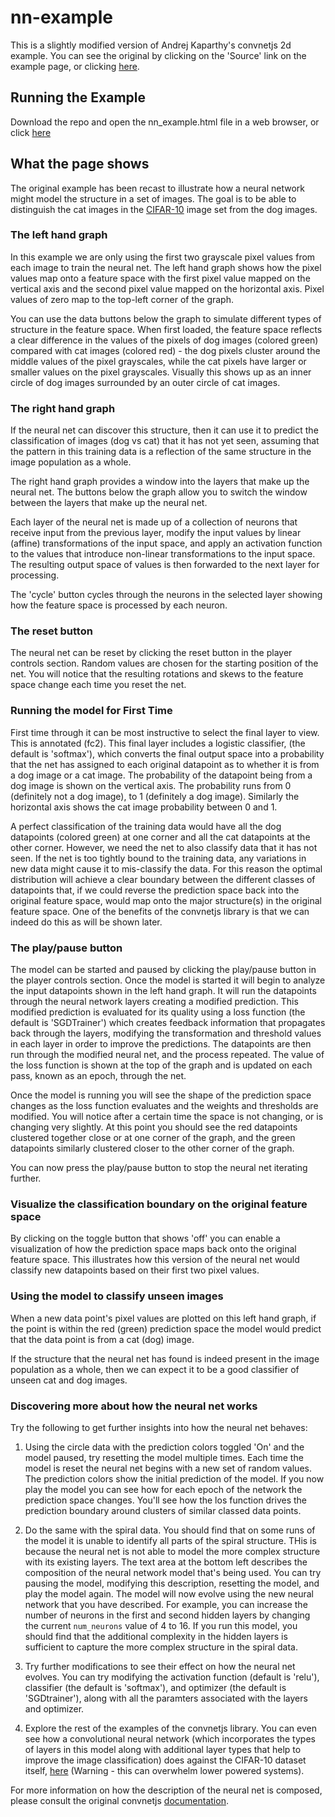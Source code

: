 # nn-example

This is a slightly modified version of Andrej Kaparthy's convnetjs 2d example. You can see the original by clicking on the 'Source' link on the example page, or clicking [here](https://cs.stanford.edu/people/karpathy/convnetjs/demo/classify2d.html).

## Running the Example

Download the repo and open the nn_example.html file in a web browser, or click [here](https://mandpd.github.io/nn-example/nn_example.html)

## What the page shows

The original example has been recast to illustrate how a neural network might model the structure in a set of images. The goal is to be able to distinguish the cat images in the [CIFAR-10](https://www.cs.toronto.edu/~kriz/cifar.html) image set from the dog images.

### The left hand graph

In this example we are only using the first two grayscale pixel values from each image to train the neural net. The left hand graph shows how the pixel values map onto a feature space with the first pixel value mapped on the vertical axis and the second pixel value mapped on the horizontal axis. Pixel values of zero map to the top-left corner of the graph.

You can use the data buttons below the graph to simulate different types of structure in the feature space. When first loaded, the feature space reflects a clear difference in the values of the pixels of dog images (colored green) compared with cat images (colored red) - the dog pixels cluster around the middle values of the pixel grayscales, while the cat pixels have larger or smaller values on the pixel grayscales. Visually this shows up as an inner circle of dog images surrounded by an outer circle of cat images.

### The right hand graph

If the neural net can discover this structure, then it can use it to predict the classification of images (dog vs cat) that it has not yet seen, assuming that the pattern in this training data is a reflection of the same structure in the image population as a whole.

The right hand graph provides a window into the layers that make up the neural net. The buttons below the graph allow you to switch the window between the layers that make up the neural net.

Each layer of the neural net is made up of a collection of neurons that receive input from the previous layer, modify the input values by linear (affine) transformations of the input space, and apply an activation function to the values that introduce non-linear transformations to the input space. The resulting output space of values is then forwarded to the next layer for processing.

The 'cycle' button cycles through the neurons in the selected layer showing how the feature space is processed by each neuron.


### The reset button

The neural net can be reset by clicking the reset button in the player controls section. Random values are chosen for the starting position of the net. You will notice that the resulting rotations and skews to the feature space change each time you reset the net.

### Running the model for First Time 

First time through it can be most instructive to select the final layer to view. This is annotated (fc2). This final layer includes a logistic classifier, (the default is 'softmax'), which converts the final output space into a probability that the net has assigned to each original datapoint as to whether it is from a dog image or a cat image. The probability of the datapoint being from a dog image is shown on the vertical axis. The probability runs from 0 (definitely not a dog image), to 1 (definitely a dog image). Similarly the horizontal axis shows the cat image probability between 0 and 1.

A perfect classification of the training data would have all the dog datapoints (colored green) at one corner and all the cat datapoints at the other corner. However, we need the net to also classify data that it has not seen. If the net is too tightly bound to the training data, any variations in new data might cause it to mis-classify the data. For this reason the optimal distribution will achieve a clear boundary between the different classes of datapoints that, if we could reverse the prediction space back into the original feature space, would map onto the major structure(s) in the original feature space. One of the benefits of the convnetjs library is that we can indeed do this as will be shown later.

### The play/pause button

The model can be started and paused by clicking the play/pause button in the player controls section. Once the model is started it will begin to analyze the input datapoints shown in the left hand graph. It will run the datapoints through the neural network layers creating a modified prediction. This modified prediction is evaluated for its quality using a loss function (the default is 'SGDTrainer') which creates feedback information that propagates back through the layers, modifying the transformation and threshold values in each layer in order to improve the predictions. The datapoints are then run through the modified neural net, and the process repeated. The value of the loss function is shown at the top of the graph and is updated on each pass, known as an epoch, through the net.

Once the model is running you will see the shape of the prediction space changes as the loss function evaluates and the weights and thresholds are modified. You will notice after a certain time the space is not changing, or is changing very slightly. At this point you should see the red datapoints clustered together close or at one corner of the graph, and the green datapoints similarly clustered closer to the other corner of the graph.

You can now press the play/pause button to stop the neural net iterating further. 

### Visualize the classification boundary on the original feature space

By clicking on the toggle button that shows 'off' you can enable a visualization of how the prediction space maps back onto the original feature space. This illustrates how this version of the neural net would classify new datapoints based on their first two pixel values.

### Using the model to classify unseen images

When a new data point's pixel values are plotted on this left hand graph, if the point is within the red (green) prediction space the model would predict that the data point is from a cat (dog) image.

If the structure that the neural net has found is indeed present in the image population as a whole, then we can expect it to be a good classifier of unseen cat and dog images.

### Discovering more about how the neural net works

Try the following to get further insights into how the neural net behaves:

1. Using the circle data with the prediction colors toggled 'On' and the model paused, try resetting the model multiple times.
Each time the model is reset the neural net begins with a new set of random values. The prediction colors show the initial prediction of the model. If you now play the model you can see how for each epoch of the network the prediction space changes. You'll see how the los function drives the prediction boundary around clusters of similar classed data points.

2. Do the same with the spiral data.
You should find that on some runs of the model it is unable to identify all parts of the spiral structure. THis is because the neural net is not able to model the more complex structure with its existing layers. The text area at the bottom left describes the composition of the neural network model that's being used. You can try pausing the model, modifying this description, resetting the model, and play the model again. The model will now evolve using the new neural network that you have described.
For example, you can increase the number of neurons in the first and second hidden layers by changing the current `num_neurons` value of 4 to 16. If you run this model, you should find that the additional complexity in the hidden layers is sufficient to capture the more complex structure in the spiral data.

3. Try further modifications to see their effect on how the neural net evolves. You can try modifying the activation function (default is 'relu'), classifier (the default is 'softmax'), and optimizer (the default is 'SGDtrainer'), along with all the paramters associated with the layers and optimizer.

4. Explore the rest of the examples of the convnetjs library. You can even see how a convolutional neural network (which incorporates the types of layers in this model along with additional layer types that help to improve the image classification) does against the CIFAR-10 dataset itself, [here](https://cs.stanford.edu/people/karpathy/convnetjs/demo/cifar10.html) (Warning - this can overwhelm lower powered systems).


For more information on how the description of the neural net is composed, please consult the original convnetjs [documentation](https://cs.stanford.edu/people/karpathy/convnetjs/docs.html).